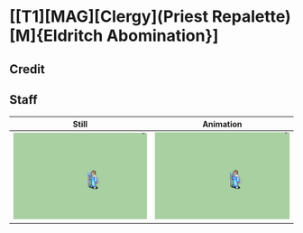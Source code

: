 # [\[T1\]\[MAG\]\[Clergy\]\(Priest Repalette\)\[M\]{Eldritch Abomination}]

## Credit


	
## Staff

| Still | Animation |
| :---: | :-------: |
| ![Staff still](./Staff_000.png) | ![Staff animation](./Staff.gif) |
